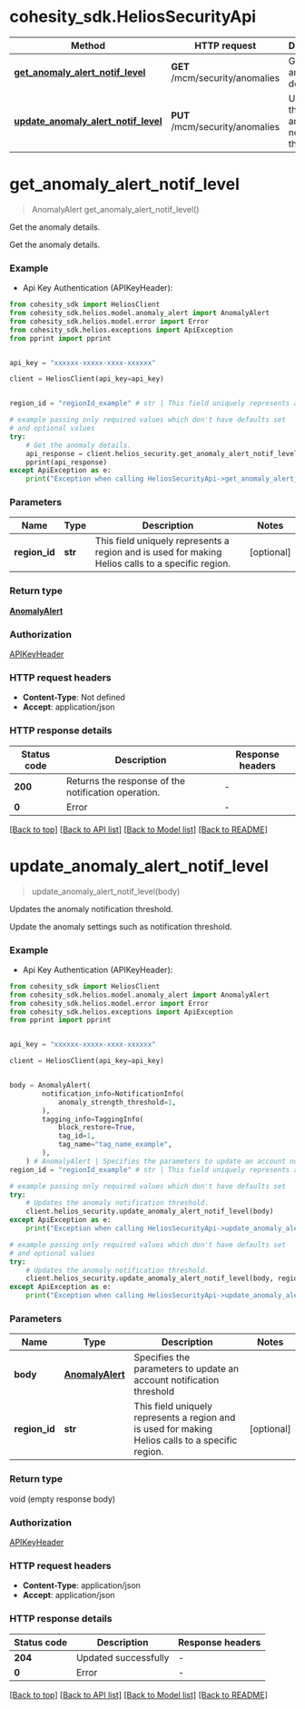 # cohesity_sdk.HeliosSecurityApi


Method | HTTP request | Description
------------- | ------------- | -------------
[**get_anomaly_alert_notif_level**](HeliosSecurityApi.md#get_anomaly_alert_notif_level) | **GET** /mcm/security/anomalies | Get the anomaly details.
[**update_anomaly_alert_notif_level**](HeliosSecurityApi.md#update_anomaly_alert_notif_level) | **PUT** /mcm/security/anomalies | Updates the anomaly notification threshold.


# **get_anomaly_alert_notif_level**
> AnomalyAlert get_anomaly_alert_notif_level()

Get the anomaly details.

Get the anomaly details.

### Example

* Api Key Authentication (APIKeyHeader):
```python
from cohesity_sdk import HeliosClient
from cohesity_sdk.helios.model.anomaly_alert import AnomalyAlert
from cohesity_sdk.helios.model.error import Error
from cohesity_sdk.helios.exceptions import ApiException
from pprint import pprint


api_key = "xxxxxx-xxxxx-xxxx-xxxxxx"

client = HeliosClient(api_key=api_key)


region_id = "regionId_example" # str | This field uniquely represents a region and is used for making Helios calls to a specific region. (optional)

# example passing only required values which don't have defaults set
# and optional values
try:
	# Get the anomaly details.
	api_response = client.helios_security.get_anomaly_alert_notif_level(region_id=region_id)
	pprint(api_response)
except ApiException as e:
	print("Exception when calling HeliosSecurityApi->get_anomaly_alert_notif_level: %s\n" % e)
```


### Parameters

Name | Type | Description  | Notes
------------- | ------------- | ------------- | -------------
 **region_id** | **str**| This field uniquely represents a region and is used for making Helios calls to a specific region. | [optional]

### Return type

[**AnomalyAlert**](AnomalyAlert.md)

### Authorization

[APIKeyHeader](../README.md#APIKeyHeader)

### HTTP request headers

 - **Content-Type**: Not defined
 - **Accept**: application/json


### HTTP response details
| Status code | Description | Response headers |
|-------------|-------------|------------------|
**200** | Returns the response of the notification operation. |  -  |
**0** | Error |  -  |

[[Back to top]](#) [[Back to API list]](../README.md#documentation-for-api-endpoints) [[Back to Model list]](../README.md#documentation-for-models) [[Back to README]](../README.md)

# **update_anomaly_alert_notif_level**
> update_anomaly_alert_notif_level(body)

Updates the anomaly notification threshold.

Update the anomaly settings such as notification threshold.

### Example

* Api Key Authentication (APIKeyHeader):
```python
from cohesity_sdk import HeliosClient
from cohesity_sdk.helios.model.anomaly_alert import AnomalyAlert
from cohesity_sdk.helios.model.error import Error
from cohesity_sdk.helios.exceptions import ApiException
from pprint import pprint


api_key = "xxxxxx-xxxxx-xxxx-xxxxxx"

client = HeliosClient(api_key=api_key)


body = AnomalyAlert(
        notification_info=NotificationInfo(
            anomaly_strength_threshold=1,
        ),
        tagging_info=TaggingInfo(
            block_restore=True,
            tag_id=1,
            tag_name="tag_name_example",
        ),
    ) # AnomalyAlert | Specifies the parameters to update an account notification threshold
region_id = "regionId_example" # str | This field uniquely represents a region and is used for making Helios calls to a specific region. (optional)

# example passing only required values which don't have defaults set
try:
	# Updates the anomaly notification threshold.
	client.helios_security.update_anomaly_alert_notif_level(body)
except ApiException as e:
	print("Exception when calling HeliosSecurityApi->update_anomaly_alert_notif_level: %s\n" % e)

# example passing only required values which don't have defaults set
# and optional values
try:
	# Updates the anomaly notification threshold.
	client.helios_security.update_anomaly_alert_notif_level(body, region_id=region_id)
except ApiException as e:
	print("Exception when calling HeliosSecurityApi->update_anomaly_alert_notif_level: %s\n" % e)
```


### Parameters

Name | Type | Description  | Notes
------------- | ------------- | ------------- | -------------
 **body** | [**AnomalyAlert**](AnomalyAlert.md)| Specifies the parameters to update an account notification threshold |
 **region_id** | **str**| This field uniquely represents a region and is used for making Helios calls to a specific region. | [optional]

### Return type

void (empty response body)

### Authorization

[APIKeyHeader](../README.md#APIKeyHeader)

### HTTP request headers

 - **Content-Type**: application/json
 - **Accept**: application/json


### HTTP response details
| Status code | Description | Response headers |
|-------------|-------------|------------------|
**204** | Updated successfully |  -  |
**0** | Error |  -  |

[[Back to top]](#) [[Back to API list]](../README.md#documentation-for-api-endpoints) [[Back to Model list]](../README.md#documentation-for-models) [[Back to README]](../README.md)

